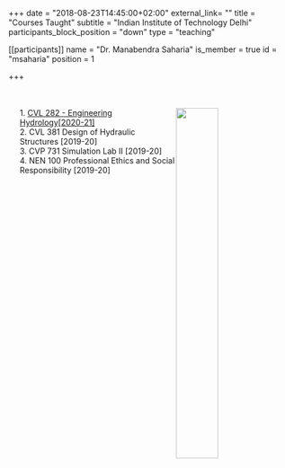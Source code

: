 +++
date = "2018-08-23T14:45:00+02:00"
external_link= ""
title = "Courses Taught"
subtitle = "Indian Institute of Technology Delhi"
participants_block_position = "down"
type = "teaching"

[[participants]]
    name = "Dr. Manabendra Saharia"
    is_member = true
    id = "msaharia"
    position = 1
    
+++

<html>
	<head>
		<title>cell padding</title>
		<style>
			.teaching {
				width:auto;
				text-align:left;
				padding:20px;
			}
			img {
				width: 40%;
				height: 40%;
			}
		</style>
	</head>
	<body>
		<div class = "teaching">
				<p id="my-image"><img src="/img/teaching/hydrocycle.png" align ="right">
			</p>
        <div>
            1. <a href="/teaching/engineering-hydrology.html"> CVL 282 - Engineering Hydrology[2020-21]</a><br>
            2. CVL 381 Design of Hydraulic Structures [2019-20] <br>
            3. CVP 731 Simulation Lab II [2019-20] <br>
            4. NEN 100 Professional Ethics and Social Responsibility [2019-20] <br>
        </div>
		</div>
	</body>
</html>					


